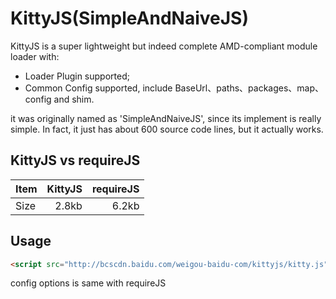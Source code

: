 # KittyJS(SimpleAndNaiveJS)

KittyJS is a super lightweight but indeed complete AMD-compliant module loader with:

- Loader Plugin supported;
- Common Config supported, include BaseUrl、paths、packages、map、config and shim.

it was originally named as 'SimpleAndNaiveJS', since its implement is really simple. In fact, it just has about 600 source code lines, but it actually works.

## KittyJS vs requireJS
| Item      |  KittyJS | requireJS |
| :-- | --:| --: |
| Size      | 2.8kb  | 6.2kb |

## Usage
```html
<script src="http://bcscdn.baidu.com/weigou-baidu-com/kittyjs/kitty.js"></script>
```

config options is same with requireJS

